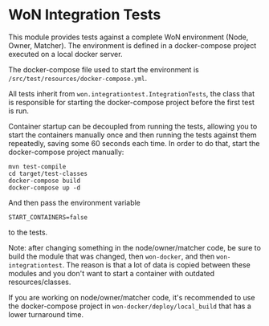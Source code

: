 # WoN Integration Tests

This module provides tests against a complete WoN environment (Node, Owner, Matcher). The environment is 
defined in a docker-compose project executed on a local docker server.

The docker-compose file used to start the environment is `/src/test/resources/docker-compose.yml`.
 
All tests inherit from `won.integrationtest.IntegrationTests`, the class that is responsible for starting the 
docker-compose project before the first test is run.

Container startup can be decoupled from running the tests, allowing you to start the containers manually once and 
then running the tests against them repeatedly, saving some 60 seconds each time. In order to do that, start 
the docker-compose project manually:
```
mvn test-compile
cd target/test-classes
docker-compose build
docker-compose up -d
```
And then pass the environment variable 
```
START_CONTAINERS=false
```
to the tests.

Note: after changing something in the node/owner/matcher code, be sure to build the module that was
changed, then `won-docker`, and then `won-integrationtest`. The reason is that a lot of data is copied
between these modules and you don't want to start a container with outdated resources/classes.

If you are working on node/owner/matcher code, it's recommended to use the docker-compose project in 
`won-docker/deploy/local_build` that has a lower turnaround time.  